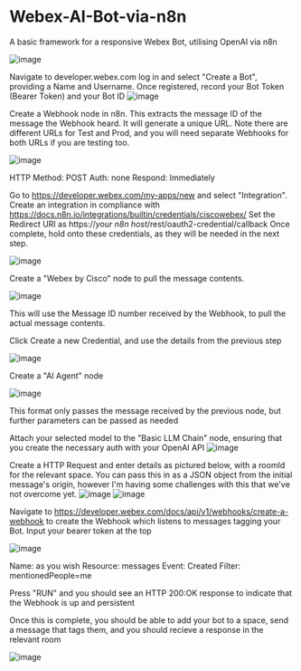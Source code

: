 # Webex-AI-Bot-via-n8n
A basic framework for a responsive Webex Bot, utilising OpenAI via n8n

![image](https://github.com/user-attachments/assets/59fb46a2-140b-4556-aefa-120436855e41)



Navigate to developer.webex.com log in and select "Create a Bot", providing a Name and Username. Once registered, record your Bot Token (Bearer Token) and your Bot ID
![image](https://github.com/user-attachments/assets/121a43c6-77df-46b7-8b94-3fdc68136476)

Create a Webhook node in n8n. This extracts the message ID of the message the Webhook heard. It will generate a unique URL. Note there are different URLs for Test and Prod, and you will need separate Webhooks for both URLs if you are testing too. 

![image](https://github.com/user-attachments/assets/099a7ced-122c-46e2-bcec-f118ecd8bb9e)

HTTP Method: POST
Auth: none
Respond: Immediately

Go to https://developer.webex.com/my-apps/new and select "Integration". Create an integration in compliance with https://docs.n8n.io/integrations/builtin/credentials/ciscowebex/ 
Set the Redirect URI as https://*your n8n host*/rest/oauth2-credential/callback 
Once complete, hold onto these credentials, as they will be needed in the next step.

![image](https://github.com/user-attachments/assets/0ef455b6-414c-436f-9ac7-cf662218dfd7)


Create a "Webex by Cisco" node to pull the message contents.

![image](https://github.com/user-attachments/assets/893ffddd-657d-4cf7-8b56-31b6f527f16d)

This will use the Message ID number received by the Webhook, to pull the actual message contents.

Click Create a new Credential, and use the details from the previous step

![image](https://github.com/user-attachments/assets/3dd37a7d-9ba5-4560-bb29-f45a92a2c3fd)


Create a "AI Agent" node

![image](https://github.com/user-attachments/assets/4b73bee3-af32-40d7-ac8f-03ab10bf8d26)

This format only passes the message received by the previous node, but further parameters can be passed as needed

Attach your selected model to the "Basic LLM Chain" node, ensuring that you create the necessary auth with your OpenAI API
![image](https://github.com/user-attachments/assets/2bb28f0f-2ed7-42ca-84da-12d3c2f7eb5c)


Create a HTTP Request and enter details as pictured below, with a roomId for the relevant space. You can pass this in as a JSON object from the initial message's origin, however I'm having some challenges with this that we've not overcome yet.
![image](https://github.com/user-attachments/assets/2953e9c2-b0d2-452c-812b-1605f718806d) ![image](https://github.com/user-attachments/assets/1c53c7db-825e-4a82-b484-6f576fc5f608)

Navigate to https://developer.webex.com/docs/api/v1/webhooks/create-a-webhook to create the Webhook which listens to messages tagging your Bot. Input your bearer token at the top

![image](https://github.com/user-attachments/assets/ed6900bc-8d81-4880-8787-8130282e4bdc)

Name: as you wish
Resource: messages
Event: Created
Filter: mentionedPeople=me

Press "RUN" and you should see an HTTP 200:OK response to indicate that the Webhook is up and persistent

Once this is complete, you should be able to add your bot to a space, send a message that tags them, and you should recieve a response in the relevant room

![image](https://github.com/user-attachments/assets/50332951-cdd8-4bca-9b90-f4a40eeda712)


